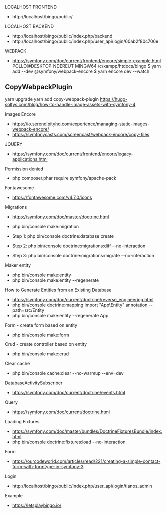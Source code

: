 LOCALHOST FRONTEND
* http://localhost/bingo/public/

LOCALHOST BACKEND
* http://localhost/bingo/public/index.php/backend
* http://localhost/bingo/public/index.php/user_api/login/60ab2f80c706e


WEBPACK
* https://symfony.com/doc/current/frontend/encore/simple-example.html
POLLO@DESKTOP-NDEREUT MINGW64 /c/xampp/htdocs/bingo
$ yarn add --dev @symfony/webpack-encore
$ yarn encore dev --watch

CopyWebpackPlugin
-----------------
yarn upgrade
yarn add copy-webpack-plugin
https://hugo-soltys.com/blog/how-to-handle-image-assets-with-symfony-4


Images Encore
* https://io.serendipityhq.com/experience/managing-static-images-webpack-encore/
* https://symfonycasts.com/screencast/webpack-encore/copy-files

JQUERY
* https://symfony.com/doc/current/frontend/encore/legacy-applications.html

Permission denied
* php composer.phar require symfony/apache-pack

Fontawesome
* https://fontawesome.com/v4.7.0/icons

Migrations
* https://symfony.com/doc/master/doctrine.html
* php bin/console make:migration

* Step 1: php bin/console doctrine:database:create
* Step 2: php bin/console doctrine:migrations:diff --no-interaction
* Step 3: php bin/console doctrine:migrations:migrate --no-interaction

Maker entity
* php bin/console make:entity
* php bin/console make:entity --regenerate

How to Generate Entities from an Existing Database
* https://symfony.com/doc/current/doctrine/reverse_engineering.html
* php bin/console doctrine:mapping:import "App\Entity" annotation --path=src/Entity
* php bin/console make:entity --regenerate App

Form - create form based on entity
* php bin/console make:form

Crud - create controller based on entity
* php bin/console make:crud

Clear cache
* php bin/console cache:clear --no-warmup --env=dev

DatabaseActivitySubscriber
* https://symfony.com/doc/current/doctrine/events.html

Query
* https://symfony.com/doc/current/doctrine.html

Loading Fixtures
* https://symfony.com/doc/master/bundles/DoctrineFixturesBundle/index.html
* php bin/console doctrine:fixtures:load --no-interaction

Form
* https://ourcodeworld.com/articles/read/221/creating-a-simple-contact-form-with-formtype-in-symfony-3

Login
* http://localhost/bingo/public/index.php/user_api/login/tianos_admin

Example
* https://letsplaybingo.io/